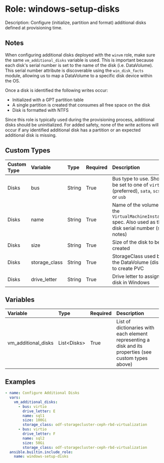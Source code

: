 # Role: windows-setup-disks

Description: Configure (initialize, partition and format) additional disks defined at provisioning time.

## Notes

When configuring additional disks deployed with the `winvm` role, make sure the same `vm_additional_disks` variable is used. This is important because each disk's serial number is set to the name of the disk (i.e. DataVolume). This serial number attribute is discoverable using the `win_disk_facts` module, allowing us to map a DataVolume to a specific disk device within the OS.

Once a disk is identified the following writes occur:
* Initialized with a GPT partition table
* A single partition is created that consumes all free space on the disk
* Disk is formatted with NTFS

Since this role is typically used during the provisioning process, additional disks should be uninitialized. For added safety, none of the write actions will occur if any identified additional disk has a partition or an expected additional disk is missing.

## Custom Types

|Custom Type|Variable|Type|Required|Description|
|:---|:---|:---|:---|:---|
|Disks|bus|String|True|Bus type to use. Should be set to one of `virtio` (preferred), `sata`, `scsi` or `usb`|
|Disks|name|String|True|Name of the volume in the `VirtualMachineInstance` spec. Also used as the disk serial number (see notes)|
|Disks|size|String|True|Size of the disk to be created|
|Disks|storage_class|String|True|StorageClass used by the DataVolume (disk) to create PVC|
|Disks|drive_letter|String|True|Drive letter to assign disk in Windows|

## Variables

|Variable|Type|Required|Description|
|:---|:---|:---|:---|
|vm_additional_disks|List\<Disks\>|True|List of dictionaries with each element representing a disk and its properties (see custom types above)|

## Examples

```yaml
- name: Configure Additional Disks
  vars:
    vm_additional_disks:
      - bus: virtio
        drive_letter: E
        name: sql1
        size: 100Gi
        storage_class: odf-storagecluster-ceph-rbd-virtualization
      - bus: virtio
        drive_letter: F
        name: sql2
        size: 50Gi
        storage_class: odf-storagecluster-ceph-rbd-virtualization
  ansible.builtin.include_role:
    name: windows-setup-disks
```
